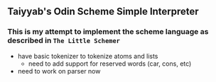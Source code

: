 ## Taiyyab's Odin Scheme Simple Interpreter

### This is my attempt to implement the scheme language as described in `The Little Schemer`
* have basic tokenizer to tokenize atoms and lists
	* need to add support for reserved words (car, cons, etc)
* need to work on parser now
